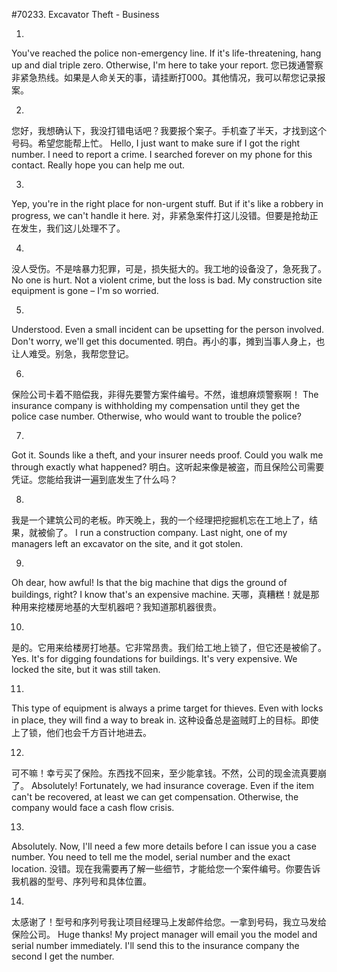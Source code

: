 #70233. Excavator Theft - Business

1.
You've reached the police non-emergency line. If it's life-threatening, hang up and dial triple zero. Otherwise, I'm here to take your report.
您已拨通警察非紧急热线。如果是人命关天的事，请挂断打000。其他情况，我可以帮您记录报案。

2.
您好，我想确认下，我没打错电话吧？我要报个案子。手机查了半天，才找到这个号码。希望您能帮上忙。
Hello, I just want to make sure if I got the right number. I need to report a crime. I searched forever on my phone for this contact. Really hope you can help me out.

3.
Yep, you're in the right place for non-urgent stuff. But if it's like a robbery in progress, we can't handle it here.
对，非紧急案件打这儿没错。但要是抢劫正在发生，我们这儿处理不了。

4.
没人受伤。不是啥暴力犯罪，可是，损失挺大的。我工地的设备没了，急死我了。
No one is hurt. Not a violent crime, but the loss is bad. My construction site equipment is gone – I'm so worried.

5.
Understood. Even a small incident can be upsetting for the person involved. Don't worry, we'll get this documented.
明白。再小的事，摊到当事人身上，也让人难受。别急，我帮您登记。

6.
保险公司卡着不赔偿我，非得先要警方案件编号。不然，谁想麻烦警察啊！
The insurance company is withholding my compensation until they get the police case number. Otherwise, who would want to trouble the police?

7.
Got it. Sounds like a theft, and your insurer needs proof. Could you walk me through exactly what happened?
明白。这听起来像是被盗，而且保险公司需要凭证。您能给我讲一遍到底发生了什么吗？

8.
我是一个建筑公司的老板。昨天晚上，我的一个经理把挖掘机忘在工地上了，结果，就被偷了。
I run a construction company. Last night, one of my managers left an excavator on the site, and it got stolen.

9.
Oh dear, how awful! Is that the big machine that digs the ground of buildings, right? I know that's an expensive machine.
天哪，真糟糕！就是那种用来挖楼房地基的大型机器吧？我知道那机器很贵。

10.
是的。它用来给楼房打地基。它非常昂贵。我们给工地上锁了，但它还是被偷了。
Yes. It's for digging foundations for buildings. It's very expensive. We locked the site, but it was still taken.

11.
This type of equipment is always a prime target for thieves. Even with locks in place, they will find a way to break in.
这种设备总是盗贼盯上的目标。即使上了锁，他们也会千方百计地进去。

12.
可不嘛！幸亏买了保险。东西找不回来，至少能拿钱。不然，公司的现金流真要崩了。
Absolutely! Fortunately, we had insurance coverage. Even if the item can't be recovered, at least we can get compensation. Otherwise, the company would face a cash flow crisis.

13.
Absolutely. Now, I'll need a few more details before I can issue you a case number. You need to tell me the model, serial number and the exact location.
没错。现在我需要再了解一些细节，才能给您一个案件编号。你要告诉我机器的型号、序列号和具体位置。

14.
太感谢了！型号和序列号我让项目经理马上发邮件给您。一拿到号码，我立马发给保险公司。
Huge thanks! My project manager will email you the model and serial number immediately. I'll send this to the insurance company the second I get the number.